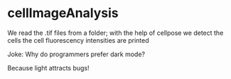 # cellImageAnalysis


We read the .tif files from a folder;
with the help of cellpose we detect the cells
the cell fluorescency intensities are printed






Joke:
Why do programmers prefer dark mode?

Because light attracts bugs!
